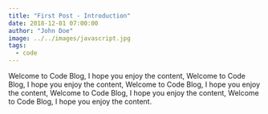 ```yaml
---
title: "First Post - Introduction"
date: 2018-12-01 07:00:00
author: "John Doe"
image: ../../images/javascript.jpg
tags:
  - code
---
```


Welcome to Code Blog, I hope you enjoy the content, Welcome to Code Blog, I hope you enjoy the content, Welcome to Code Blog, I hope you enjoy the content, Welcome to Code Blog, I hope you enjoy the content, Welcome to Code Blog, I hope you enjoy the content.

